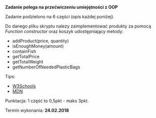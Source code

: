 **Zadanie polega na przećwiczeniu umiejętności z OOP**

Zadanie podzielono na 6 części (opis każdej poniżej).

Do danego pliku skryptu nalezy zaimplementować produkty za pomocą *Function constructor* oraz koszyk udostępniający metody: 
 * addProduct(price, quantity)
 * isEnoughMoney(amount)
 * containFish
 * getTotalPrice
 * getTotalWeight
 * getNumberOfNeededPlasticBags

Tips: 
 * [W3Schools](https://www.w3schools.com/js/js_object_constructors.asp)
 * [MDN](https://developer.mozilla.org/pl/docs/Web/JavaScript/Referencje/Obiekty/Object/constructor)
 
Punktacja: 1 część to 0,5pkt - maks 3pkt.

Termin wykonania: **24.02.2018**
